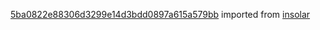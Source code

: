 [5ba0822e88306d3299e14d3bdd0897a615a579bb](https://github.com/insolar/insolar/commit/5ba0822e88306d3299e14d3bdd0897a615a579bb) imported from [insolar](https://github.com/insolar/insolar)
